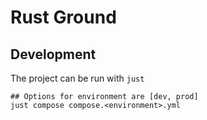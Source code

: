 # Rust Ground

## Development

The project can be run with `just`

```shell
## Options for environment are [dev, prod]
just compose compose.<environment>.yml
```
